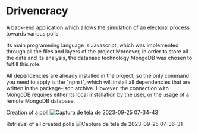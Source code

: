 # Drivencracy
A back-end application which allows the simulation of an electoral process towards various polls

Its main programming language is Javascript, which was implemented through all the files and layers of the project.Moreover, in order to store all the data and its analysis, the database technology MongoDB was chosen to fulfill this role.

All dependencies are already installed in the project, so the only command you need to apply is the "npm i", which will install all dependencies that are written in the package-json archive. However, the connection with MongoDB requires either its local installation by the user, or the usage of a remote MongoDB database.

Creation of a poll
![Captura de tela de 2023-09-25 07-34-43](https://github.com/tiagoalexandrecs/Drivencracy/assets/122137155/3f62f3bc-1627-4270-8bdd-b9348f218a11)


Retrieval of all created polls
![Captura de tela de 2023-09-25 07-36-31](https://github.com/tiagoalexandrecs/Drivencracy/assets/122137155/8869a718-ab7a-4307-aa00-0c435087bfdd)


